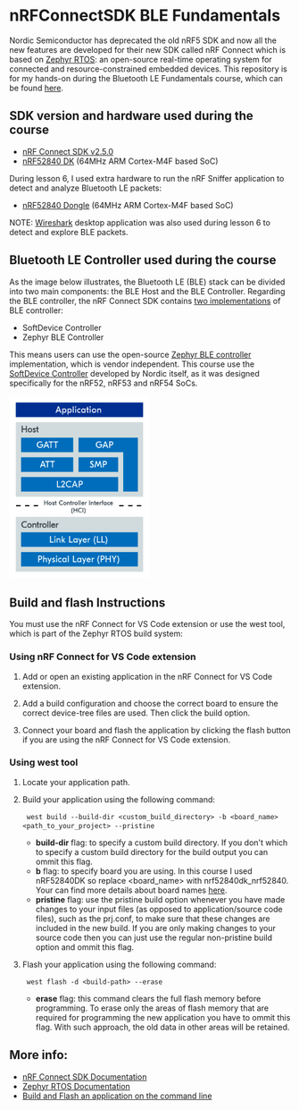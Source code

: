 # nRFConnectSDK BLE Fundamentals
Nordic Semiconductor has deprecated the old nRF5 SDK and now all the new features are developed for their new SDK called nRF Connect which is based on [Zephyr RTOS](https://github.com/zephyrproject-rtos/zephyr): an open-source real-time operating system for connected and resource-constrained embedded devices. This repository is for my hands-on during the Bluetooth LE Fundamentals course, which can be found [here](https://academy.nordicsemi.com/courses/bluetooth-low-energy-fundamentals).


## SDK version and hardware used during the course 
- [nRF Connect SDK v2.5.0](https://developer.nordicsemi.com/nRF_Connect_SDK/doc/2.5.0/nrf/index.html)
- [nRF52840 DK](https://www.nordicsemi.com/Products/Development-hardware/nrf52840-dk) (64MHz ARM Cortex-M4F based SoC)


During lesson 6, I used extra hardware to run the nRF Sniffer application to detect and analyze Bluetooth LE packets:
- [nRF52840 Dongle](https://www.nordicsemi.com/Products/Development-hardware/nrf52840-dongle) (64MHz ARM Cortex-M4F based SoC)

NOTE: [Wireshark](https://www.wireshark.org/) desktop application was also used during lesson 6 to detect and explore BLE packets.

## Bluetooth LE Controller used during the course

As the image below illustrates, the Bluetooth LE (BLE) stack can be divided into two main components: the BLE Host and the BLE Controller. Regarding the BLE controller, the nRF Connect SDK contains [two implementations](https://developer.nordicsemi.com/nRF_Connect_SDK/doc/latest/nrf/protocols/bt/ble/index.html#zephyr-bluetooth-le-controller) of BLE controller:
-  SoftDevice Controller
-  Zephyr BLE Controller

This means users can use the open-source [Zephyr BLE controller](https://developer.nordicsemi.com/nRF_Connect_SDK/doc/latest/zephyr/connectivity/bluetooth/overview.html#bluetooth-overview) implementation, which is vendor independent. This course use the [SoftDevice Controller](https://developer.nordicsemi.com/nRF_Connect_SDK/doc/latest/nrfxlib/softdevice_controller/README.html#softdevice-controller) developed by Nordic itself, as it was designed specifically for the nRF52, nRF53 and nRF54 SoCs.

<img src="img/ble_stack.png" width=250>

## Build and flash Instructions
You must use the nRF Connect for VS Code extension or use the west tool, which is part of the Zephyr RTOS build system:

### Using nRF Connect for VS Code extension ###
1. Add or open an existing application in the nRF Connect for VS Code extension.

2. Add a build configuration and choose the correct board to ensure the correct device-tree files are used. Then click the build option. 

3. Connect your board and flash the application by clicking the flash button if you are using the nRF Connect for VS Code extension.

### Using west tool ###
1. Locate your application path.
2. Build your application using the following command:

        west build --build-dir <custom_build_directory> -b <board_name> <path_to_your_project> --pristine

   - **build-dir** flag: to specify a custom build directory. If you don't which to specify a custom build directory for the build output you can ommit this flag.
   - **b** flag: to specify board you are using. In this course I used nRF52840DK so replace <board_name> with nrf52840dk_nrf52840. Your can find more details about board names [here](https://developer.nordicsemi.com/nRF_Connect_SDK/doc/2.4.0/nrf/app_dev/board_support/index.html#gs-programming-board-names).
   - **pristine** flag: use the pristine build option whenever you have made changes to your input files (as opposed to application/source code files), such as the prj.conf, to make sure that these changes are included in the new build. If you are only making changes to your source code then you can just use the regular non-pristine build option and ommit this flag.

3. Flash your application using the following command:
        
        west flash -d <build-path> --erase

    - **erase** flag: this command clears the full flash memory before programming. To erase only the areas of flash memory that are required for programming the new application you have to ommit this flag. With such approach, the old data in other areas will be retained.

## More info:
- [nRF Connect SDK Documentation](https://developer.nordicsemi.com/nRF_Connect_SDK/doc/latest/nrf/index.html)
- [Zephyr RTOS Documentation](https://docs.zephyrproject.org/latest/)
- [Build and Flash an application on the command line](https://developer.nordicsemi.com/nRF_Connect_SDK/doc/2.5.0/nrf/getting_started/programming.html)

